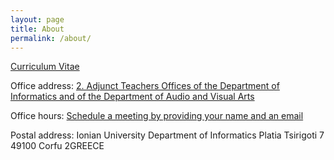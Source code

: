 ```yaml
---
layout: page
title: About
permalink: /about/
---
```


[Curriculum Vitae](https://vita.epidro.me)

Office address: [2. Adjunct Teachers Offices of the Department of Informatics and of the Department of  Audio and Visual Arts](http://www.ionio.gr/central/en/map)

Office hours: [Schedule a meeting by providing your name and an email](https://www.meetingbird.com/h/epidrome)

Postal address: Ionian University
Department of Informatics
Platia Tsirigoti 7
49100 Corfu
2GREECE

